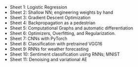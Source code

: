 * Sheet 1: Logistic Regression
* Sheet 2: Shallow NN; engineering weights by hand
* Sheet 3: Gradient Descent Optimization
* Sheet 4: Backpropagation as a pedestrian
* Sheet 5: Computational Graphs and automatic differentiation
* Sheet 6: Optimizers, Overfitting, and Regularization.
* Sheet 7: CNNs with PyTorch
* Sheet 8: Classification with pretrained VGG16
* Sheet 9: RNNs for weather forecasting
* Sheet 10: Sentiment classification using RNNs; MNIST
* Sheet 11: Denoising and variational AE 
